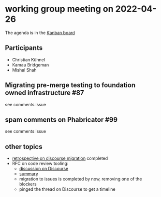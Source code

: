# working group meeting on 2022-04-26

The agenda is in the [Kanban board](https://github.com/llvm/llvm-iwg/projects/1)

## Participants

* Christian Kühnel
* Kamau Bridgeman
* Mishal Shah

 
## Migrating pre-merge testing to foundation owned infrastructure #87

see comments issue

## spam comments on Phabricator #99

see comments issue

## other topics

* [retrospective on discourse migration](https://discourse.llvm.org/t/response-to-the-move-to-discourse-retrospective/63159) completed 
* RFC on code review tooling: 
  * [discussion on Discourse](https://discourse.llvm.org/t/rfc-code-review-process/59049/31)
  * [summary](https://github.com/llvm/llvm-iwg/blob/main/rfc_code_review/comment_summary.md)
  * migration to issues is completed by now, removing one of the blockers
  * pinged the thread on Discourse to get a timeline
